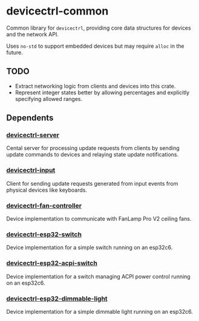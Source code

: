 # devicectrl-common

Common library for `devicectrl`, providing core data structures for devices and the network API.

Uses `no-std` to support embedded devices but may require `alloc` in the future.

## TODO

-   Extract networking logic from clients and devices into this crate.
-   Represent integer states better by allowing percentages and explicitly specifying allowed ranges.

## Dependents

### [devicectrl-server](https://github.com/MatthewCash/devicectrl-server)

Cental server for processing update requests from clients by sending update commands to devices and relaying state update notifications.

### [devicectrl-input](https://github.com/MatthewCash/devicectrl-input)

Client for sending update requests generated from input events from physical devices like keyboards.

### [devicectrl-fan-controller](https://github.com/MatthewCash/devicectrl-fan-controller)

Device implementation to communicate with FanLamp Pro V2 ceiling fans.

### [devicectrl-esp32-switch](https://github.com/MatthewCash/devicectrl-esp32-switch)

Device implementation for a simple switch running on an esp32c6.

### [devicectrl-esp32-acpi-switch](https://github.com/MatthewCash/devicectrl-esp32-acpi-switch)

Device implementation for a switch managing ACPI power control running on an esp32c6.

### [devicectrl-esp32-dimmable-light](https://github.com/MatthewCash/devicectrl-esp32-dimmable-light)

Device implementation for a simple dimmable light running on an esp32c6.
